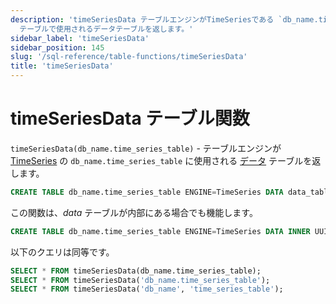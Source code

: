 ```yaml
---
description: 'timeSeriesData テーブルエンジンがTimeSeriesである `db_name.time_series_table`
  テーブルで使用されるデータテーブルを返します。'
sidebar_label: 'timeSeriesData'
sidebar_position: 145
slug: '/sql-reference/table-functions/timeSeriesData'
title: 'timeSeriesData'
---
```





# timeSeriesData テーブル関数

`timeSeriesData(db_name.time_series_table)` - テーブルエンジンが [TimeSeries](../../engines/table-engines/integrations/time-series.md) の `db_name.time_series_table` に使用される [データ](../../engines/table-engines/integrations/time-series.md#data-table) テーブルを返します。

```sql
CREATE TABLE db_name.time_series_table ENGINE=TimeSeries DATA data_table
```

この関数は、_data_ テーブルが内部にある場合でも機能します。

```sql
CREATE TABLE db_name.time_series_table ENGINE=TimeSeries DATA INNER UUID '01234567-89ab-cdef-0123-456789abcdef'
```

以下のクエリは同等です。

```sql
SELECT * FROM timeSeriesData(db_name.time_series_table);
SELECT * FROM timeSeriesData('db_name.time_series_table');
SELECT * FROM timeSeriesData('db_name', 'time_series_table');

